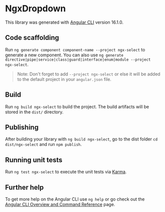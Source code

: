# NgxDropdown

This library was generated with [Angular CLI](https://github.com/angular/angular-cli) version 16.1.0.

## Code scaffolding

Run `ng generate component component-name --project ngx-select` to generate a new component. You can also use `ng generate directive|pipe|service|class|guard|interface|enum|module --project ngx-select`.
> Note: Don't forget to add `--project ngx-select` or else it will be added to the default project in your `angular.json` file. 

## Build

Run `ng build ngx-select` to build the project. The build artifacts will be stored in the `dist/` directory.

## Publishing

After building your library with `ng build ngx-select`, go to the dist folder `cd dist/ngx-select` and run `npm publish`.

## Running unit tests

Run `ng test ngx-select` to execute the unit tests via [Karma](https://karma-runner.github.io).

## Further help

To get more help on the Angular CLI use `ng help` or go check out the [Angular CLI Overview and Command Reference](https://angular.io/cli) page.
